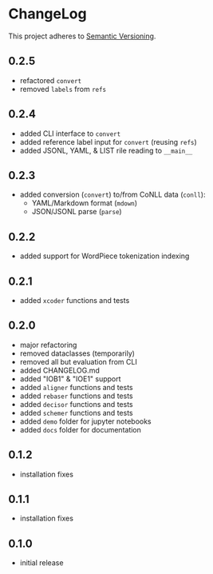 # ChangeLog

This project adheres to [Semantic Versioning](https://semver.org/).

## 0.2.5

- refactored `convert`
- removed `labels` from `refs`

## 0.2.4
- added CLI interface to `convert`
- added reference label input for `convert` (reusing `refs`)
- added JSONL, YAML, & LIST rile reading to `__main__`

## 0.2.3
- added conversion (`convert`) to/from CoNLL data (`conll`):
  - YAML/Markdown format (`mdown`)
  - JSON/JSONL parse (`parse`)

## 0.2.2
- added support for WordPiece tokenization indexing

## 0.2.1
- added `xcoder` functions and tests

## 0.2.0
- major refactoring
- removed dataclasses (temporarily)
- removed all but evaluation from CLI
- added CHANGELOG.md
- added "IOB1" & "IOE1" support
- added `aligner` functions and tests
- added `rebaser` functions and tests
- added `decisor` functions and tests
- added `schemer` functions and tests
- added `demo` folder for jupyter notebooks
- added `docs` folder for documentation

## 0.1.2
- installation fixes

## 0.1.1
- installation fixes

## 0.1.0
- initial release